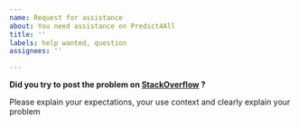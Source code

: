 ```yaml
---
name: Request for assistance
about: You need assistance on Predict4All
title: ''
labels: help wanted, question
assignees: ''

---
```


**Did you try to post the problem on [StackOverflow](https://stackoverflow.com/questions/tagged/predict4all) ?**

Please explain your expectations, your use context and clearly explain your problem
